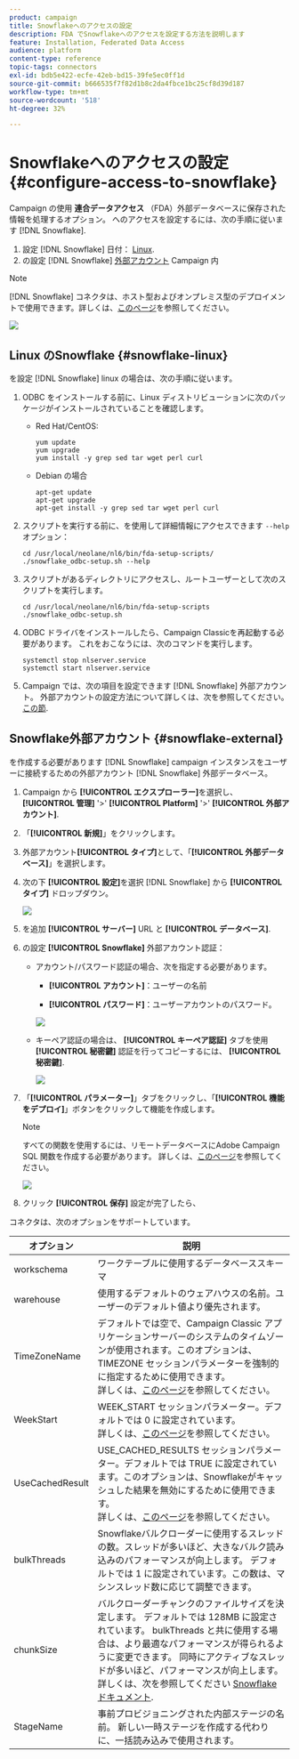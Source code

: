 ```yaml
---
product: campaign
title: Snowflakeへのアクセスの設定
description: FDA でSnowflakeへのアクセスを設定する方法を説明します
feature: Installation, Federated Data Access
audience: platform
content-type: reference
topic-tags: connectors
exl-id: bdb5e422-ecfe-42eb-bd15-39fe5ec0ff1d
source-git-commit: b666535f7f82d1b8c2da4fbce1bc25cf8d39d187
workflow-type: tm+mt
source-wordcount: '518'
ht-degree: 32%

---
```


# Snowflakeへのアクセスの設定 {#configure-access-to-snowflake}

Campaign の使用 **連合データアクセス** （FDA）外部データベースに保存された情報を処理するオプション。 へのアクセスを設定するには、次の手順に従います [!DNL Snowflake].

1. 設定 [!DNL Snowflake] 日付： [Linux](#snowflake-linux).
1. の設定 [!DNL Snowflake] [外部アカウント](#snowflake-external) Campaign 内

>[!NOTE]
>
>[!DNL Snowflake] コネクタは、ホスト型およびオンプレミス型のデプロイメントで使用できます。詳しくは、[このページ](../../installation/using/capability-matrix.md)を参照してください。

![](assets/snowflake_3.png)

## Linux のSnowflake {#snowflake-linux}

を設定 [!DNL Snowflake] linux の場合は、次の手順に従います。

1. ODBC をインストールする前に、Linux ディストリビューションに次のパッケージがインストールされていることを確認します。

   * Red Hat/CentOS:

     ```
     yum update
     yum upgrade
     yum install -y grep sed tar wget perl curl
     ```

   * Debian の場合

     ```
     apt-get update
     apt-get upgrade
     apt-get install -y grep sed tar wget perl curl
     ```

1. スクリプトを実行する前に、を使用して詳細情報にアクセスできます `--help` オプション：

   ```
   cd /usr/local/neolane/nl6/bin/fda-setup-scripts/
   ./snowflake_odbc-setup.sh --help
   ```

1. スクリプトがあるディレクトリにアクセスし、ルートユーザーとして次のスクリプトを実行します。

   ```
   cd /usr/local/neolane/nl6/bin/fda-setup-scripts
   ./snowflake_odbc-setup.sh
   ```

1. ODBC ドライバをインストールしたら、Campaign Classicを再起動する必要があります。 これをおこなうには、次のコマンドを実行します。

   ```
   systemctl stop nlserver.service
   systemctl start nlserver.service
   ```

1. Campaign では、次の項目を設定できます [!DNL Snowflake] 外部アカウント。 外部アカウントの設定方法について詳しくは、次を参照してください。 [この節](#snowflake-external).

## Snowflake外部アカウント {#snowflake-external}

を作成する必要があります [!DNL Snowflake] campaign インスタンスをユーザーに接続するための外部アカウント [!DNL Snowflake] 外部データベース。

1. Campaign から **[!UICONTROL エクスプローラー]**&#x200B;を選択し、 **[!UICONTROL 管理]** &#39;>&#39; **[!UICONTROL Platform]** &#39;>&#39; **[!UICONTROL 外部アカウント]**.

1. 「**[!UICONTROL 新規]**」をクリックします。

1. 外部アカウント&#x200B;**[!UICONTROL タイプ]**&#x200B;として、「**[!UICONTROL 外部データベース]**」を選択します。

1. 次の下 **[!UICONTROL 設定]**&#x200B;を選択 [!DNL Snowflake] から **[!UICONTROL タイプ]** ドロップダウン。

   ![](assets/snowflake_5.png)

1. を追加 **[!UICONTROL サーバー]** URL と **[!UICONTROL データベース]**.

1. の設定 **[!UICONTROL Snowflake]** 外部アカウント認証：

   * アカウント/パスワード認証の場合、次を指定する必要があります。

      * **[!UICONTROL アカウント]**：ユーザーの名前

      * **[!UICONTROL パスワード]**：ユーザーアカウントのパスワード。

     ![](assets/snowflake.png)

   * キーペア認証の場合は、 **[!UICONTROL キーペア認証]** タブを使用 **[!UICONTROL 秘密鍵]** 認証を行ってコピーするには、 **[!UICONTROL 秘密鍵]**.

     ![](assets/snowflake_4.png)

1. 「**[!UICONTROL パラメーター]**」タブをクリックし、「**[!UICONTROL 機能をデプロイ]**」ボタンをクリックして機能を作成します。

   >[!NOTE]
   >
   >すべての関数を使用するには、リモートデータベースにAdobe Campaign SQL 関数を作成する必要があります。 詳しくは、[このページ](../../configuration/using/adding-additional-sql-functions.md)を参照してください。

   ![](assets/snowflake_2.png)

1. クリック **[!UICONTROL 保存]** 設定が完了したら、

コネクタは、次のオプションをサポートしています。

| オプション | 説明 |
|---|---|
| workschema | ワークテーブルに使用するデータベーススキーマ  |
| warehouse | 使用するデフォルトのウェアハウスの名前。ユーザーのデフォルト値より優先されます。 |
| TimeZoneName | デフォルトでは空で、Campaign Classic アプリケーションサーバーのシステムのタイムゾーンが使用されます。このオプションは、TIMEZONE セッションパラメーターを強制的に指定するために使用できます。<br>詳しくは、[このページ](https://docs.snowflake.net/manuals/sql-reference/parameters.html#timezone)を参照してください。 |
| WeekStart | WEEK_START セッションパラメーター。デフォルトでは 0 に設定されています。<br>詳しくは、[このページ](https://docs.snowflake.com/en/sql-reference/parameters.html#week-start)を参照してください。 |
| UseCachedResult | USE_CACHED_RESULTS セッションパラメーター。デフォルトでは TRUE に設定されています。このオプションは、Snowflakeがキャッシュした結果を無効にするために使用できます。 <br>詳しくは、[このページ](https://docs.snowflake.net/manuals/user-guide/querying-persisted-results.html)を参照してください。 |
| bulkThreads | Snowflakeバルクローダーに使用するスレッドの数。スレッドが多いほど、大きなバルク読み込みのパフォーマンスが向上します。 デフォルトでは 1 に設定されています。この数は、マシンスレッド数に応じて調整できます。 |
| chunkSize | バルクローダーチャンクのファイルサイズを決定します。 デフォルトでは 128MB に設定されています。 bulkThreads と共に使用する場合は、より最適なパフォーマンスが得られるように変更できます。 同時にアクティブなスレッドが多いほど、パフォーマンスが向上します。 <br>詳しくは、次を参照してください [Snowflakeドキュメント](https://docs.snowflake.net/manuals/sql-reference/sql/put.html). |
| StageName | 事前プロビジョニングされた内部ステージの名前。 新しい一時ステージを作成する代わりに、一括読み込みで使用されます。 |
